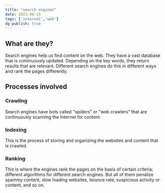 ```yaml
---
title: "search engines"
date: 2023-06-15
tags: ['internet','web']
dg-publish: true
---
```


## What are they?
Search engines help us find content on the web. They have a vast database that is continuously updated. Depending on the key words, they return results that are relevant. Different search engines do this in different ways and rank the pages differently. 

## Processes involved 
### Crawling
Search engines have bots called "spiders" or "web crawlers" that are continuously scanning the Internet for content. 
### Indexing
This is the process of storing and organizing the websites and content that is crawled. 
### Ranking
This is where the engines rank the pages on the basis of certain criteria; different algorithms for different search engines. But all of them penalize spammy content, slow loading websites, bounce rate, suspicious activity or content, and so on. 


